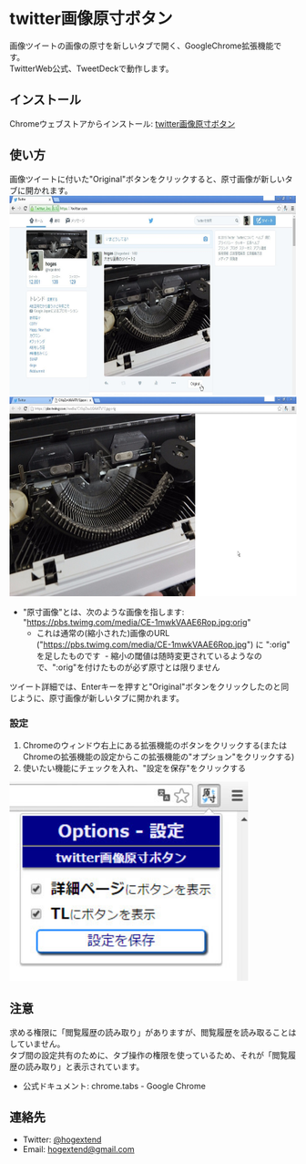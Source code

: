 # twitter画像原寸ボタン

画像ツイートの画像の原寸を新しいタブで開く、GoogleChrome拡張機能です。  
TwitterWeb公式、TweetDeckで動作します。

## インストール

Chromeウェブストアからインストール: [twitter画像原寸ボタン](https://chrome.google.com/webstore/detail/kmcomcgcopagkhcbmcmcfhpcmdolfijg)

## 使い方

画像ツイートに付いた"Original"ボタンをクリックすると、原寸画像が新しいタブに開かれます。  
<img alt="usage3" src="./images/timeline1.jpg" height="350px" />  
<img alt="usage4" src="./images/timeline2.jpg" height="350px" />

- "原寸画像"とは、次のような画像を指します: "https://pbs.twimg.com/media/CE-1mwkVAAE6Rop.jpg:orig"
  - これは通常の(縮小された)画像のURL ("https://pbs.twimg.com/media/CE-1mwkVAAE6Rop.jpg") に ":orig" を足したものです
  - 縮小の閾値は随時変更されているようなので、":orig"を付けたものが必ず原寸とは限りません

ツイート詳細では、Enterキーを押すと"Original"ボタンをクリックしたのと同じように、原寸画像が新しいタブに開かれます。

### 設定

1. Chromeのウィンドウ右上にある拡張機能のボタンをクリックする(またはChromeの拡張機能の設定からこの拡張機能の"オプション"をクリックする)
1. 使いたい機能にチェックを入れ、"設定を保存"をクリックする

<img alt="usage4" src="./images/option.jpg" height="350px" />

## 注意

求める権限に「閲覧履歴の読み取り」がありますが、閲覧履歴を読み取ることはしていません。  
タブ間の設定共有のために、タブ操作の権限を使っているため、それが「閲覧履歴の読み取り」と表示されています。

- 公式ドキュメント: chrome.tabs - Google Chrome

## 連絡先

- Twitter: [@hogextend](https://twitter.com/hogextend)
- Email: hogextend@gmail.com
